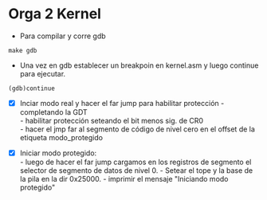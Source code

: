 # Orga 2 Kernel

* Para compilar y corre gdb 
```
make gdb
```
* Una vez en gdb establecer un breakpoin en kernel.asm y luego continue para ejecutar.
```
(gdb)continue
```
- [x] Inciar modo real y hacer el far jump para habilitar protección
      - completando la GDT  
      - habilitar protección seteando el bit menos sig. de CR0  
      - hacer el jmp far al segmento de código de nivel cero en el offset de la etiqueta modo_protegido  
- [x] Iniciar modo protegido:  
      - luego de hacer el far jump cargamos en los registros de segmento el selector de segmento de datos de nivel 0. 
      - Setear el tope y la base de la pila en la dir 0x25000.
      - imprimir el mensaje "Iniciando modo protegido"

